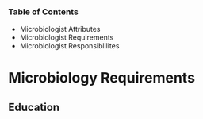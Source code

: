 ### Table of Contents
- Microbiologist Attributes
- Microbiologist Requirements
- Microbiologist Responsiblilites
# Microbiology Requirements
## Education
<!--stackedit_data:
eyJoaXN0b3J5IjpbOTEyNTgyODY5LDIxMTc0NTE5OV19
-->